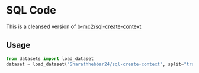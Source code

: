 # SQL Code

This is a cleansed version of [b-mc2/sql-create-context](https://huggingface.co/datasets/b-mc2/sql-create-context)


## Usage

```python
from datasets import load_dataset
dataset = load_dataset("Sharathhebbar24/sql-create-context", split="train")
```